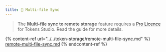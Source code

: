 ```yaml
---
title: 🔗 Multi-file Sync
---
```


> The **Multi-file sync to remote storage** feature requires a [Pro Licence](https://tokens.studio/pricing) for Tokens Studio. Read the guide for more details.&#x20;

{% content-ref url="../../token-storage/remote-multi-file-sync.md" %}
[remote-multi-file-sync.md](../../token-storage/remote-multi-file-sync.md)
{% endcontent-ref %}
